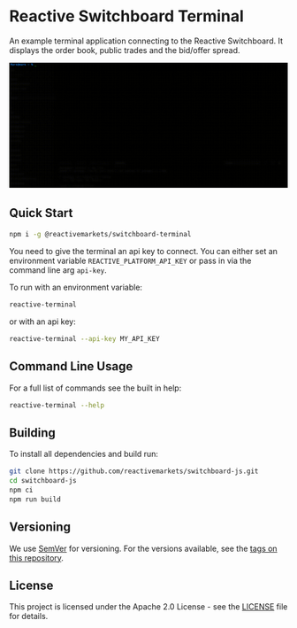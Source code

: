 # Reactive Switchboard Terminal

An example terminal application connecting to the Reactive Switchboard. It displays the order book, public trades and the bid/offer spread.

![Terminal](https://raw.githubusercontent.com/reactivemarkets/switchboard-js/main/packages/terminal/terminal.gif)

## Quick Start

```bash
npm i -g @reactivemarkets/switchboard-terminal
```

You need to give the terminal an api key to connect. You can either set an environment variable `REACTIVE_PLATFORM_API_KEY` or pass in via the command line arg `api-key`.

To run with an environment variable:

```bash
reactive-terminal
```

or with an api key:

```bash
reactive-terminal --api-key MY_API_KEY
```

## Command Line Usage

For a full list of commands see the built in help:

```bash
reactive-terminal --help
```

## Building

To install all dependencies and build run:

```bash
git clone https://github.com/reactivemarkets/switchboard-js.git
cd switchboard-js
npm ci
npm run build
```

## Versioning

We use [SemVer](http://semver.org/) for versioning. For the versions available, see the [tags on
this repository](https://github.com/reactivemarkets/switchboard-js/tags).

## License

This project is licensed under the Apache 2.0 License - see the [LICENSE](LICENSE) file for
details.
